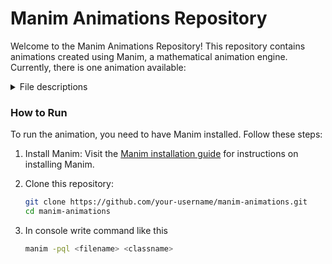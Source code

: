 # Manim Animations Repository

Welcome to the Manim Animations Repository! This repository contains animations created using Manim, a mathematical animation engine. Currently, there is one animation available:

<details>
   <summary>File descriptions</summary>
   
   ## Golden Ratio Optimization

   ### Description
   The `GoldenRationOptimization` animation demonstrates the optimization process using the golden ratio search algorithm. The animation visualizes the steps involved in finding the minimum or maximum of a function using the golden section search method.
   
   ## Newton's 1D Optimization
   
   ### Description
   The `Newtons1DOptimization` animation visualizes the optimization process using Newton's method in one dimension. It demonstrates the iterative steps involved in finding the minimum of a function, updating the Taylor approximation, and visualizing the distance between points during the optimization process.
   </details>


### How to Run
To run the animation, you need to have Manim installed. Follow these steps:

1. Install Manim: Visit the [Manim installation guide](https://docs.manim.community/en/stable/installation.html) for instructions on installing Manim.
   
2. Clone this repository:
   ```bash
   git clone https://github.com/your-username/manim-animations.git
   cd manim-animations
   ```
3. In console write command like this
   ```bash
   manim -pql <filename> <classname>
   ```
